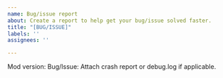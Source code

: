 ```yaml
---
name: Bug/issue report
about: Create a report to help get your bug/issue solved faster.
title: "[BUG/ISSUE]"
labels: ''
assignees: ''

---
```


Mod version:
Bug/Issue:
Attach crash report or debug.log if applicable.
